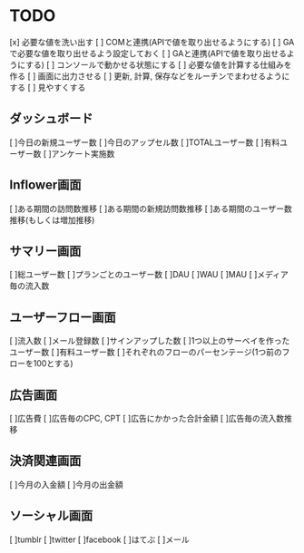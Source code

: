 # TODO
[x] 必要な値を洗い出す
[ ] COMと連携(APIで値を取り出せるようにする)
[ ] GAで必要な値を取り出せるよう設定しておく
[ ] GAと連携(APIで値を取り出せるようにする)
[ ] コンソールで動かせる状態にする
[ ] 必要な値を計算する仕組みを作る
[ ] 画面に出力させる
[ ] 更新, 計算, 保存などをルーチンでまわせるようにする
[ ] 見やすくする

## ダッシュボード
[ ]今日の新規ユーザー数
[ ]今日のアップセル数
[ ]TOTALユーザー数
[ ]有料ユーザー数
[ ]アンケート実施数

##  Inflower画面
[ ]ある期間の訪問数推移
[ ]ある期間の新規訪問数推移
[ ]ある期間のユーザー数推移(もしくは増加推移)

## サマリー画面
[ ]総ユーザー数
[ ]プランごとのユーザー数
[ ]DAU
[ ]WAU
[ ]MAU
[ ]メディア毎の流入数

## ユーザーフロー画面
[ ]流入数
[ ]メール登録数
[ ]サインアップした数
[ ]1つ以上のサーベイを作ったユーザー数
[ ]有料ユーザー数
[ ]それぞれのフローのパーセンテージ(1つ前のフローを100とする)

## 広告画面
[ ]広告費
[ ]広告毎のCPC, CPT
[ ]広告にかかった合計金額
[ ]広告毎の流入数推移

##  決済関連画面
[ ]今月の入金額
[ ]今月の出金額

## ソーシャル画面
[ ]tumblr
[ ]twitter
[ ]facebook
[ ]はてぶ
[ ]メール
